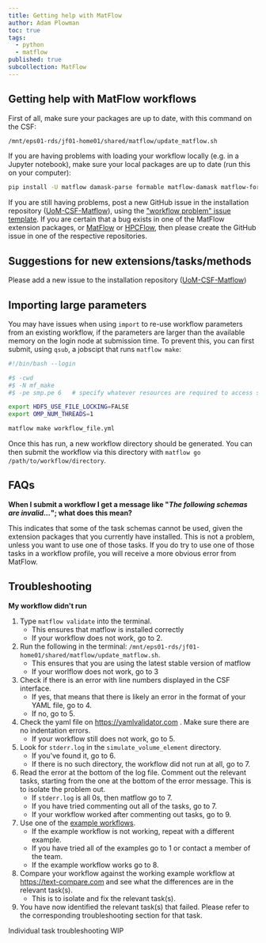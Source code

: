 ```yaml
---
title: Getting help with MatFlow
author: Adam Plowman
toc: true
tags:
  - python
  - matflow
published: true
subcollection: MatFlow
---
```


## Getting help with MatFlow workflows

First of all, make sure your packages are up to date, with this command on the CSF:

```bash
/mnt/eps01-rds/jf01-home01/shared/matflow/update_matflow.sh
```

If you are having problems with loading your workflow locally (e.g. in a Jupyter notebook), make sure your local packages are up to date (run this on your computer):

```bash
pip install -U matflow damask-parse formable matflow-damask matflow-formable matflow-defdap matflow-mtex matflow-neper matflow-demo-extension
```

If you are still having problems, post a new GitHub issue in the installation repository ([UoM-CSF-Matflow](https://github.com/LightForm-group/UoM-CSF-matflow)), using the ["workflow problem" issue template](https://github.com/LightForm-group/UoM-CSF-matflow/issues/new/choose). If you are certain that a bug exists in one of the MatFlow extension packages, or [MatFlow](https://github.com/LightForm-group/matflow) or [HPCFlow](https://github.com/LightForm-group/hpcflow), then please create the GitHub issue in one of the respective repositories.

## Suggestions for new extensions/tasks/methods

Please add a new issue to the installation repository ([UoM-CSF-Matflow](https://github.com/LightForm-group/UoM-CSF-matflow))

## Importing large parameters

You may have issues when using `import` to re-use workflow parameters from an existing workflow, if the parameters are larger than the available memory on the login node at submission time. To prevent this, you can first submit, using `qsub`, a jobscipt that runs `matflow make`:

```sh
#!/bin/bash --login

#$ -cwd
#$ -N mf_make
#$ -pe smp.pe 6   # specify whatever resources are required to access sufficient memory

export HDF5_USE_FILE_LOCKING=FALSE
export OMP_NUM_THREADS=1

matflow make workflow_file.yml

```

Once this has run, a new workflow directory should be generated. You can then submit the workflow via this directory with `matflow go /path/to/workflow/directory`.

## FAQs
**When I submit a workflow I get a message like "*The following schemas are invalid...*"; what does this mean?**

This indicates that some of the task schemas cannot be used, given the extension packages that you currently have installed. This is not a problem, unless you want to use one of those tasks. If you do try to use one of those tasks in a workflow profile, you will receive a more obvious error from MatFlow.

## Troubleshooting
**My workflow didn't run**

1. Type `matflow validate` into the terminal.
   - This ensures that matflow is installed correctly
   -  If your workflow does not work, go to 2.
2. Run the following in the terminal: `/mnt/eps01-rds/jf01-home01/shared/matflow/update_matflow.sh`. 
   - This ensures that you are using the latest stable version of matflow
   - If your worlflow does not work, go to 3
3. Check if there is an error with line numbers displayed in the CSF interface. 
   - If yes, that means that there is likely an error in the format of your YAML file, go to 4. 
   - If no, go to 5.
4. Check the yaml file on https://yamlvalidator.com . Make sure there are no indentation errors.
   - If your workflow still does not work, go to 5.
5. Look for `stderr.log` in the `simulate_volume_element` directory. 
   - If you've found it, go to 6. 
   - If there is no such directory, the workflow did not run at all, go to 7.
6. Read the error at the bottom of the log file. Comment out the relevant tasks, starting from the one at the bottom of the error message. This is to isolate the problem out.
   - If `stderr.log` is all 0s, then matflow go to 7.
   - If you have tried commenting out all of the tasks, go to 7.
   - If your workflow worked after commenting out tasks, go to 9.
7. Use one of the [example workflows](https://github.com/LightForm-group/UoM-CSF-matflow/tree/master/workflows).
   - If the example workflow is not working, repeat with a different example. 
   - If you have tried all of the examples go to 1 or contact a member of the team.
   - If the example workflow works go to 8.
8. Compare your workflow against the working example workflow at https://text-compare.com and see what the differences are in the relevant task(s).
   - This is to isolate and fix the relevant task(s).
9. You have now identified the relevant task(s) that failed. Please refer to the corresponding troubleshooting section for that task.

Individual task troubleshooting WIP
